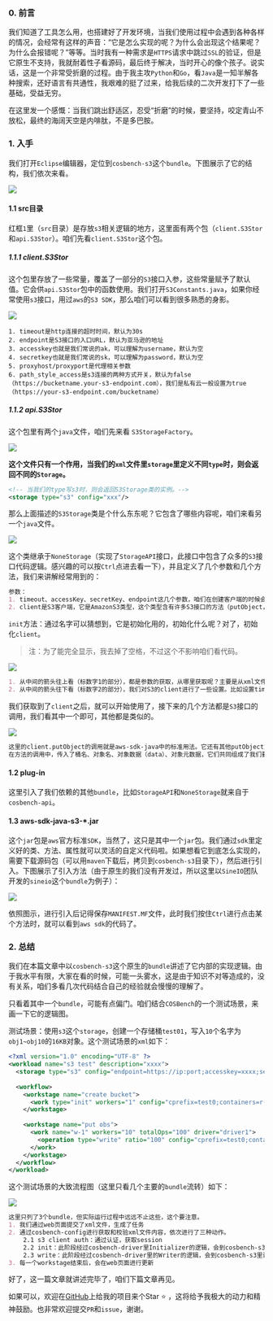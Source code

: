 ### 0. 前言

我们知道了工具怎么用，也搭建好了开发环境，当我们使用过程中会遇到各种各样的情况，会经常有这样的声音：“它是怎么实现的呢？为什么会出现这个结果呢？为什么会报错呢？”等等。当时我有一种需求是`HTTPS`请求中跳过`SSL`的验证，但是它原生不支持，我就耐着性子看源码，最后终于解决，当时开心的像个孩子。说实话，这是一个非常受折磨的过程。由于我主攻`Python`和`Go`，看`Java`是一知半解各种搜索，还好语言有共通性，我艰难的挺了过来，给我后续的二次开发打下了一些基础，受益无穷。

在这里发一个感慨：当我们跳出舒适区，忍受“折磨”的时候，要坚持，咬定青山不放松，最终的海阔天空是内啡肽，不是多巴胺。

### 1. 入手

我们打开`Eclipse`编辑器，定位到`cosbench-s3`这个`bundle`。下图展示了它的结构，我们依次来看。

![](../_images/s3-code-01.png)

#### 1.1 src目录

红框`1`里（`src`目录）是存放`s3`相关逻辑的地方，这里面有两个包（`client.S3Stor`和`api.S3Stor`）。咱们先看`client.S3Stor`这个包。

##### 1.1.1 client.S3Stor

这个包里存放了一些常量，覆盖了一部分的`S3`接口入参，这些常量赋予了默认值。它会供`api.S3Stor`包中的函数使用。我们打开`S3Constants.java`，如果你经常使用`s3`接口，用过`aws`的`S3 SDK`，那么咱们可以看到很多熟悉的身影。

![](../_images/s3-code-02.png)

```
1. timeout是http连接的超时时间，默认为30s
2. endpoint是S3接口的入口URL，默认为亚马逊的地址
3. accesskey也就是我们常说的ak，可以理解为username，默认为空
4. secretkey也就是我们常说的sk，可以理解为password，默认为空
5. proxyhost/proxyport是代理相关参数
6. path_style_access是s3连接的两种方式开关，默认为false（https://bucketname.your-s3-endpoint.com），我们是私有云一般设置为true（https://your-s3-endpoint.com/bucketname）
```

##### 1.1.2 api.S3Stor

这个包里有两个`java`文件，咱们先来看 `S3StorageFactory`。

![](../_images/s3-code-03.png)

**这个文件只有一个作用，当我们的`xml`文件里`storage`里定义不同`type`时，则会返回不同的`Storage`。**

```xml
<!-- 当我们的type写s3时，则会返回S3Storage类的实例。-->
<storage type="s3" config="xxx"/>
```

那么上面描述的`S3Storage`类是个什么东东呢？它包含了哪些内容呢，咱们来看另一个`java`文件。

![](../_images/s3-code-04.png)

这个类继承于`NoneStorage`（实现了`StorageAPI`接口，此接口中包含了众多的`S3`接口代码逻辑。感兴趣的可以按`Ctrl`点进去看一下），并且定义了几个参数和几个方法，我们来讲解经常用到的：

```markdown
参数：
1. timeout、accessKey、secretKey、endpoint这几个参数，咱们在创建客户端的时候会用到，前面的常量中也定义了默认值，这里不再赘述。
2. client是S3客户端，它是AmazonS3类型，这个类型含有许多S3接口的方法（putObject，getObject，createBucket，deleteBucket等等）
```

`init`方法：通过名字可以猜想到，它是初始化用的，初始化什么呢？对了，初始化`client`。

> 注：为了能完全显示，我去掉了空格，不过这个不影响咱们看代码。

![](../_images/s3-code-05.png)

```markdown
1. 从中间的箭头往上看（标数字1的部分），都是参数的获取，从哪里获取呢？主要是从xml文件里获取（感兴趣的可以看看cosbench-config这个bundle），这里有个逻辑是如果xml文件没设置，则读取默认值，这一点咱们要注意。
2. 从中间的箭头往下看（标数字2的部分），我们对S3的client进行了一些设置。比如设置timeout，ak/sk，pathStyle等。
```

我们获取到了`client`之后，就可以开始使用了，接下来的几个方法都是`S3`接口的调用，我们看其中一个即可，其他都是类似的。

![](../_images/s3-code-06.png)

```markdown
这里的client.putObject的调用就是aws-sdk-java中的标准用法。它还有其他putObject方法，我们可以去官网看一下怎么用，选择合适的即可。
在方法的调用中，传入了桶名、对象名、对象数据（data）、对象元数据，它们共同组成了我们要写到底层对象存储的数据信息。
```

#### 1.2 plug-in

这里引入了我们依赖的其他`bundle`，比如`StorageAPI`和`NoneStorage`就来自于`cosbench-api`。

#### 1.3 aws-sdk-java-s3-*.jar

这个`jar`包是`aws`官方标准`SDK`，当然了，这只是其中一个`jar`包。我们通过`sdk`里定义好的类、方法、属性就可以灵活的自定义代码啦。如果想看它到底怎么实现的，需要下载源码包（可以用`maven`下载后，拷贝到`cosbench-s3`目录下），然后进行引入。下图展示了引入方法（由于原生的我们没有开发过，所以这里以`SineIO`团队开发的`sineio`这个`bundle`为例子）：

![](../_images/s3-code-07.png)

依照图示，进行引入后记得保存`MANIFEST.MF`文件，此时我们按住`Ctrl`进行点击某个方法时，就可以看到`aws sdk`的代码了。

### 2. 总结

我们在本篇文章中以`cosbench-s3`这个原生的`bundle`讲述了它内部的实现逻辑。由于我水平有限，大家在看的时候，可能一头雾水，这是由于知识不对等造成的，没有关系，咱们多看几次代码结合自己的经验就会慢慢的理解了。

只看着其中一个`bundle`，可能有点偏门。咱们结合`COSBench`的一个测试场景，来画一下它的逻辑图。

测试场景：使用`s3`这个`storage`，创建一个存储桶`test01`，写入`10`个名字为`obj1~obj10`的`16KB`对象。这个测试场景的`xml`如下：

```xml
<?xml version="1.0" encoding="UTF-8" ?>
<workload name="s3 test" description="xxxx">
  <storage type="s3" config="endpoint=https://ip:port;accesskey=xxxx;secretkey=xxxx;no_verify_ssl=true;path_style_access=true;timeout=60000"/>
  
  <workflow>
	<workstage name="create bucket">
      <work type="init" workers="1" config="cprefix=test0;containers=r(1,1)" />
    </workstage>
	
	<workstage name="put obs">
	  <work name="w-1" workers="10" totalOps="100" driver="driver1">
        <operation type="write" ratio="100" config="cprefix=test0;containers=c(1);oprefix=obj;objects=s(1,10);sizes=c(512)KB" />
      </work>
    </workstage>
  </workflow>
</workload>
```

这个测试场景的大致流程图（这里只看几个主要的`bundle`流转）如下：

![](../_images/s3-code-08.png)

```markdown
这里只列了3个bundle，但实际运行过程中远远不止这些，这个要注意。
1. 我们通过web页面提交了xml文件，生成了任务
2. 通过cosbench-config进行获取和校验xml文件内容，依次进行了三种动作。
	2.1 s3 client auth：通过认证，获取session
	2.2 init：此阶段经过cosbench-driver里Initializer的逻辑，会到cosbench-s3里调用createContainer方法
	2.3 write：此阶段经过cosbench-driver里的Writer的逻辑，会到cosbench-s3里调用createObject方法
3. 每一个workstage结束后，会在web页面进行更新
```

好了，这一篇文章就讲述完毕了，咱们下篇文章再见。

如果可以，欢迎在[GitHub](https://github.com/sine-io/cosbench-sineio.git)上给我的项目来个Star :star: ，这将给予我极大的动力和精神鼓励。也非常欢迎提交`PR`和`issue`，谢谢。